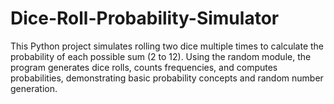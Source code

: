 # Dice-Roll-Probability-Simulator
 This Python project simulates rolling two dice multiple times to calculate the probability of each possible sum (2 to 12). Using the random module, the program generates dice rolls, counts frequencies, and computes probabilities, demonstrating basic probability concepts and random number generation.
